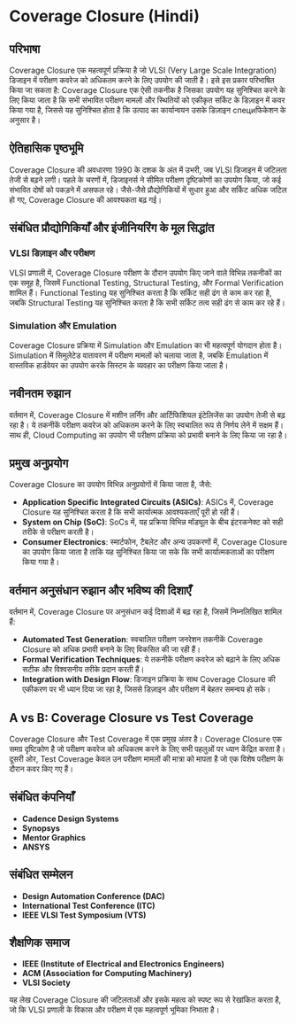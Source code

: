 # Coverage Closure (Hindi)

## परिभाषा

Coverage Closure एक महत्वपूर्ण प्रक्रिया है जो VLSI (Very Large Scale Integration) डिजाइन में परीक्षण कवरेज को अधिकतम करने के लिए उपयोग की जाती है। इसे इस प्रकार परिभाषित किया जा सकता है: Coverage Closure एक ऐसी तकनीक है जिसका उपयोग यह सुनिश्चित करने के लिए किया जाता है कि सभी संभावित परीक्षण मामलों और स्थितियों को एकीकृत सर्किट के डिज़ाइन में कवर किया गया है, जिससे यह सुनिश्चित होता है कि उत्पाद का कार्यान्वयन उसके डिज़ाइन специफिकेशन के अनुसार है।

## ऐतिहासिक पृष्ठभूमि

Coverage Closure की अवधारणा 1990 के दशक के अंत में उभरी, जब VLSI डिजाइन में जटिलता तेजी से बढ़ने लगी। पहले के चरणों में, डिजाइनर्स ने सीमित परीक्षण दृष्टिकोणों का उपयोग किया, जो कई संभावित दोषों को पकड़ने में असफल रहे। जैसे-जैसे प्रौद्योगिकियों में सुधार हुआ और सर्किट अधिक जटिल हो गए, Coverage Closure की आवश्यकता बढ़ गई।

## संबंधित प्रौद्योगिकियाँ और इंजीनियरिंग के मूल सिद्धांत

### VLSI डिज़ाइन और परीक्षण

VLSI प्रणाली में, Coverage Closure परीक्षण के दौरान उपयोग किए जाने वाले विभिन्न तकनीकों का एक समूह है, जिसमें Functional Testing, Structural Testing, और Formal Verification शामिल हैं। Functional Testing यह सुनिश्चित करता है कि सर्किट सही ढंग से काम कर रहा है, जबकि Structural Testing यह सुनिश्चित करता है कि सभी सर्किट तत्व सही ढंग से काम कर रहे हैं।

### Simulation और Emulation

Coverage Closure प्रक्रिया में Simulation और Emulation का भी महत्वपूर्ण योगदान होता है। Simulation में सिमुलेटेड वातावरण में परीक्षण मामलों को चलाया जाता है, जबकि Emulation में वास्तविक हार्डवेयर का उपयोग करके सिस्टम के व्यवहार का परीक्षण किया जाता है। 

## नवीनतम रुझान

वर्तमान में, Coverage Closure में मशीन लर्निंग और आर्टिफिशियल इंटेलिजेंस का उपयोग तेजी से बढ़ रहा है। ये तकनीकें परीक्षण कवरेज को अधिकतम करने के लिए स्वचालित रूप से निर्णय लेने में सक्षम हैं। साथ ही, Cloud Computing का उपयोग भी परीक्षण प्रक्रिया को प्रभावी बनाने के लिए किया जा रहा है।

## प्रमुख अनुप्रयोग

Coverage Closure का उपयोग विभिन्न अनुप्रयोगों में किया जाता है, जैसे:

- **Application Specific Integrated Circuits (ASICs)**: ASICs में, Coverage Closure यह सुनिश्चित करता है कि सभी कार्यात्मक आवश्यकताएँ पूरी हो रही हैं।
- **System on Chip (SoC)**: SoCs में, यह प्रक्रिया विभिन्न मॉड्यूल के बीच इंटरकनेक्ट को सही तरीके से परीक्षण करती है।
- **Consumer Electronics**: स्मार्टफोन, टैबलेट और अन्य उपकरणों में, Coverage Closure का उपयोग किया जाता है ताकि यह सुनिश्चित किया जा सके कि सभी कार्यात्मकताओं का परीक्षण किया गया है।

## वर्तमान अनुसंधान रुझान और भविष्य की दिशाएँ

वर्तमान में, Coverage Closure पर अनुसंधान कई दिशाओं में बढ़ रहा है, जिसमें निम्नलिखित शामिल हैं:

- **Automated Test Generation**: स्वचालित परीक्षण जनरेशन तकनीकें Coverage Closure को अधिक प्रभावी बनाने के लिए विकसित की जा रही हैं।
- **Formal Verification Techniques**: ये तकनीकें परीक्षण कवरेज को बढ़ाने के लिए अधिक सटीक और विश्वसनीय तरीके प्रदान करती हैं।
- **Integration with Design Flow**: डिजाइन प्रक्रिया के साथ Coverage Closure की एकीकरण पर भी ध्यान दिया जा रहा है, जिससे डिज़ाइन और परीक्षण में बेहतर समन्वय हो सके।

## A vs B: Coverage Closure vs Test Coverage

Coverage Closure और Test Coverage में एक प्रमुख अंतर है। Coverage Closure एक समग्र दृष्टिकोण है जो परीक्षण कवरेज को अधिकतम करने के लिए सभी पहलुओं पर ध्यान केंद्रित करता है। दूसरी ओर, Test Coverage केवल उन परीक्षण मामलों की मात्रा को मापता है जो एक विशेष परीक्षण के दौरान कवर किए गए हैं। 

## संबंधित कंपनियाँ

- **Cadence Design Systems**
- **Synopsys**
- **Mentor Graphics**
- **ANSYS**

## संबंधित सम्मेलन

- **Design Automation Conference (DAC)**
- **International Test Conference (ITC)**
- **IEEE VLSI Test Symposium (VTS)**

## शैक्षणिक समाज

- **IEEE (Institute of Electrical and Electronics Engineers)**
- **ACM (Association for Computing Machinery)**
- **VLSI Society**

यह लेख Coverage Closure की जटिलताओं और इसके महत्व को स्पष्ट रूप से रेखांकित करता है, जो कि VLSI प्रणाली के विकास और परीक्षण में एक महत्वपूर्ण भूमिका निभाता है।